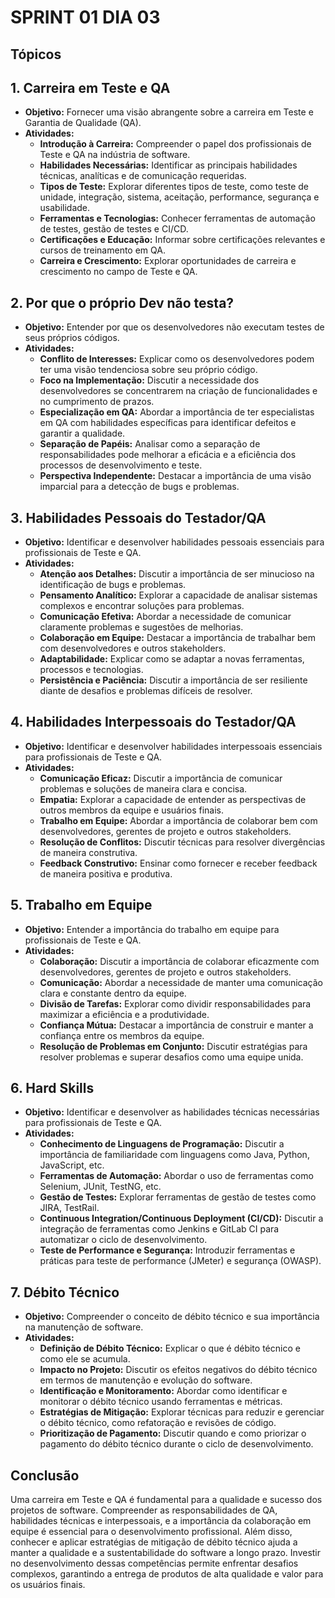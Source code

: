 # SPRINT 01 DIA 03

## Tópicos

## 1. Carreira em Teste e QA

- **Objetivo:** Fornecer uma visão abrangente sobre a carreira em Teste e Garantia de Qualidade (QA).
- **Atividades:**
  - **Introdução à Carreira:** Compreender o papel dos profissionais de Teste e QA na indústria de software.
  - **Habilidades Necessárias:** Identificar as principais habilidades técnicas, analíticas e de comunicação requeridas.
  - **Tipos de Teste:** Explorar diferentes tipos de teste, como teste de unidade, integração, sistema, aceitação, performance, segurança e usabilidade.
  - **Ferramentas e Tecnologias:** Conhecer ferramentas de automação de testes, gestão de testes e CI/CD.
  - **Certificações e Educação:** Informar sobre certificações relevantes e cursos de treinamento em QA.
  - **Carreira e Crescimento:** Explorar oportunidades de carreira e crescimento no campo de Teste e QA.

## 2. Por que o próprio Dev não testa?

- **Objetivo:** Entender por que os desenvolvedores não executam testes de seus próprios códigos.
- **Atividades:**
  - **Conflito de Interesses:** Explicar como os desenvolvedores podem ter uma visão tendenciosa sobre seu próprio código.
  - **Foco na Implementação:** Discutir a necessidade dos desenvolvedores se concentrarem na criação de funcionalidades e no cumprimento de prazos.
  - **Especialização em QA:** Abordar a importância de ter especialistas em QA com habilidades específicas para identificar defeitos e garantir a qualidade.
  - **Separação de Papéis:** Analisar como a separação de responsabilidades pode melhorar a eficácia e a eficiência dos processos de desenvolvimento e teste.
  - **Perspectiva Independente:** Destacar a importância de uma visão imparcial para a detecção de bugs e problemas.

## 3. Habilidades Pessoais do Testador/QA

- **Objetivo:** Identificar e desenvolver habilidades pessoais essenciais para profissionais de Teste e QA.
- **Atividades:**
  - **Atenção aos Detalhes:** Discutir a importância de ser minucioso na identificação de bugs e problemas.
  - **Pensamento Analítico:** Explorar a capacidade de analisar sistemas complexos e encontrar soluções para problemas.
  - **Comunicação Efetiva:** Abordar a necessidade de comunicar claramente problemas e sugestões de melhorias.
  - **Colaboração em Equipe:** Destacar a importância de trabalhar bem com desenvolvedores e outros stakeholders.
  - **Adaptabilidade:** Explicar como se adaptar a novas ferramentas, processos e tecnologias.
  - **Persistência e Paciência:** Discutir a importância de ser resiliente diante de desafios e problemas difíceis de resolver.

 ## 4. Habilidades Interpessoais do Testador/QA

- **Objetivo:** Identificar e desenvolver habilidades interpessoais essenciais para profissionais de Teste e QA.
- **Atividades:**
  - **Comunicação Eficaz:** Discutir a importância de comunicar problemas e soluções de maneira clara e concisa.
  - **Empatia:** Explorar a capacidade de entender as perspectivas de outros membros da equipe e usuários finais.
  - **Trabalho em Equipe:** Abordar a importância de colaborar bem com desenvolvedores, gerentes de projeto e outros stakeholders.
  - **Resolução de Conflitos:** Discutir técnicas para resolver divergências de maneira construtiva.
  - **Feedback Construtivo:** Ensinar como fornecer e receber feedback de maneira positiva e produtiva.

## 5. Trabalho em Equipe

- **Objetivo:** Entender a importância do trabalho em equipe para profissionais de Teste e QA.
- **Atividades:**
  - **Colaboração:** Discutir a importância de colaborar eficazmente com desenvolvedores, gerentes de projeto e outros stakeholders.
  - **Comunicação:** Abordar a necessidade de manter uma comunicação clara e constante dentro da equipe.
  - **Divisão de Tarefas:** Explorar como dividir responsabilidades para maximizar a eficiência e a produtividade.
  - **Confiança Mútua:** Destacar a importância de construir e manter a confiança entre os membros da equipe.
  - **Resolução de Problemas em Conjunto:** Discutir estratégias para resolver problemas e superar desafios como uma equipe unida.
 
## 6. Hard Skills

- **Objetivo:** Identificar e desenvolver as habilidades técnicas necessárias para profissionais de Teste e QA.
- **Atividades:**
  - **Conhecimento de Linguagens de Programação:** Discutir a importância de familiaridade com linguagens como Java, Python, JavaScript, etc.
  - **Ferramentas de Automação:** Abordar o uso de ferramentas como Selenium, JUnit, TestNG, etc.
  - **Gestão de Testes:** Explorar ferramentas de gestão de testes como JIRA, TestRail.
  - **Continuous Integration/Continuous Deployment (CI/CD):** Discutir a integração de ferramentas como Jenkins e GitLab CI para automatizar o ciclo de desenvolvimento.
  - **Teste de Performance e Segurança:** Introduzir ferramentas e práticas para teste de performance (JMeter) e segurança (OWASP).

## 7. Débito Técnico

- **Objetivo:** Compreender o conceito de débito técnico e sua importância na manutenção de software.
- **Atividades:**
  - **Definição de Débito Técnico:** Explicar o que é débito técnico e como ele se acumula.
  - **Impacto no Projeto:** Discutir os efeitos negativos do débito técnico em termos de manutenção e evolução do software.
  - **Identificação e Monitoramento:** Abordar como identificar e monitorar o débito técnico usando ferramentas e métricas.
  - **Estratégias de Mitigação:** Explorar técnicas para reduzir e gerenciar o débito técnico, como refatoração e revisões de código.
  - **Prioritização de Pagamento:** Discutir quando e como priorizar o pagamento do débito técnico durante o ciclo de desenvolvimento.

## Conclusão

Uma carreira em Teste e QA é fundamental para a qualidade e sucesso dos projetos de software. Compreender as responsabilidades de QA, habilidades técnicas e interpessoais, e a importância da colaboração em equipe é essencial para o desenvolvimento profissional. Além disso, conhecer e aplicar estratégias de mitigação de débito técnico ajuda a manter a qualidade e a sustentabilidade do software a longo prazo. Investir no desenvolvimento dessas competências permite enfrentar desafios complexos, garantindo a entrega de produtos de alta qualidade e valor para os usuários finais.




















